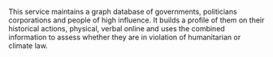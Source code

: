 This service maintains a graph database of governments, politicians corporations and people of high influence. It builds a profile of them on their historical actions, physical, verbal online and uses the combined information to assess whether they are in violation of humanitarian or climate law.
